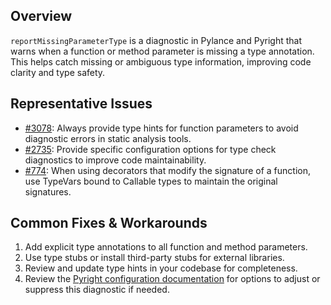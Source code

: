 ## Overview

`reportMissingParameterType` is a diagnostic in Pylance and Pyright that warns when a function or method parameter is missing a type annotation. This helps catch missing or ambiguous type information, improving code clarity and type safety.

## Representative Issues

-   [#3078](https://github.com/microsoft/pyright/issues/3078): Always provide type hints for function parameters to avoid diagnostic errors in static analysis tools.
-   [#2735](https://github.com/microsoft/pyright/issues/2735): Provide specific configuration options for type check diagnostics to improve code maintainability.
-   [#774](https://github.com/microsoft/pyright/issues/774): When using decorators that modify the signature of a function, use TypeVars bound to Callable types to maintain the original signatures.

## Common Fixes & Workarounds

1. Add explicit type annotations to all function and method parameters.
2. Use type stubs or install third-party stubs for external libraries.
3. Review and update type hints in your codebase for completeness.
4. Review the [Pyright configuration documentation](https://github.com/microsoft/pyright/blob/main/docs/configuration.md#reportMissingParameterType) for options to adjust or suppress this diagnostic if needed.
